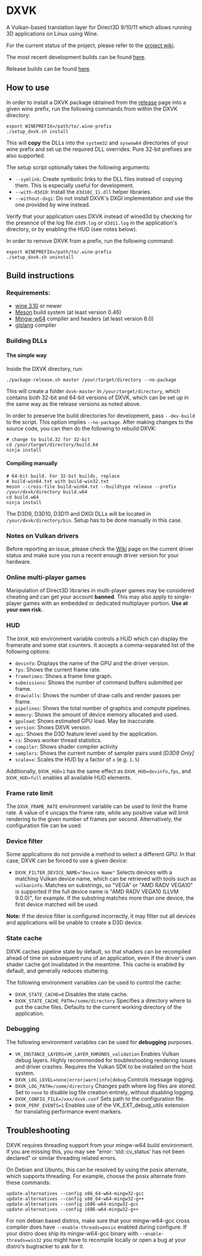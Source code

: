 # DXVK

A Vulkan-based translation layer for Direct3D 9/10/11 which allows running 3D applications on Linux using Wine.

For the current status of the project, please refer to the [project wiki](https://github.com/doitsujin/dxvk/wiki).

The most recent development builds can be found [here](https://github.com/doitsujin/dxvk/actions/workflows/artifacts.yml?query=branch%3Amaster).

Release builds can be found [here](https://github.com/doitsujin/dxvk/releases).

## How to use
In order to install a DXVK package obtained from the [release](https://github.com/doitsujin/dxvk/releases) page into a given wine prefix, run the following commands from within the DXVK directory:

```
export WINEPREFIX=/path/to/.wine-prefix
./setup_dxvk.sh install
```

This will **copy** the DLLs into the `system32` and `syswow64` directories of your wine prefix and set up the required DLL overrides. Pure 32-bit prefixes are also supported.

The setup script optionally takes the following arguments:
- `--symlink`: Create symbolic links to the DLL files instead of copying them. This is especially useful for development.
- `--with-d3d10`: Install the `d3d10{_1}.dll` helper libraries.
- `--without-dxgi`: Do not install DXVK's DXGI implementation and use the one provided by wine instead.

Verify that your application uses DXVK instead of wined3d by checking for the presence of the log file `d3d9.log` or `d3d11.log` in the application's directory, or by enabling the HUD (see notes below).

In order to remove DXVK from a prefix, run the following command:
```
export WINEPREFIX=/path/to/.wine-prefix
./setup_dxvk.sh uninstall
```

## Build instructions

### Requirements:
- [wine 3.10](https://www.winehq.org/) or newer
- [Meson](https://mesonbuild.com/) build system (at least version 0.46)
- [Mingw-w64](https://www.mingw-w64.org) compiler and headers (at least version 8.0)
- [glslang](https://github.com/KhronosGroup/glslang) compiler

### Building DLLs

#### The simple way
Inside the DXVK directory, run:
```
./package-release.sh master /your/target/directory --no-package
```

This will create a folder `dxvk-master` in `/your/target/directory`, which contains both 32-bit and 64-bit versions of DXVK, which can be set up in the same way as the release versions as noted above.

In order to preserve the build directories for development, pass `--dev-build` to the script. This option implies `--no-package`. After making changes to the source code, you can then do the following to rebuild DXVK:
```
# change to build.32 for 32-bit
cd /your/target/directory/build.64
ninja install
```

#### Compiling manually
```
# 64-bit build. For 32-bit builds, replace
# build-win64.txt with build-win32.txt
meson --cross-file build-win64.txt --buildtype release --prefix /your/dxvk/directory build.w64
cd build.w64
ninja install
```

The D3D9, D3D10, D3D11 and DXGI DLLs will be located in `/your/dxvk/directory/bin`. Setup has to be done manually in this case.

### Notes on Vulkan drivers
Before reporting an issue, please check the [Wiki](https://github.com/doitsujin/dxvk/wiki/Driver-support) page on the current driver status and make sure you run a recent enough driver version for your hardware.

### Online multi-player games
Manipulation of Direct3D libraries in multi-player games may be considered cheating and can get your account **banned**. This may also apply to single-player games with an embedded or dedicated multiplayer portion. **Use at your own risk.**

### HUD
The `DXVK_HUD` environment variable controls a HUD which can display the framerate and some stat counters. It accepts a comma-separated list of the following options:
- `devinfo`: Displays the name of the GPU and the driver version.
- `fps`: Shows the current frame rate.
- `frametimes`: Shows a frame time graph.
- `submissions`: Shows the number of command buffers submitted per frame.
- `drawcalls`: Shows the number of draw calls and render passes per frame.
- `pipelines`: Shows the total number of graphics and compute pipelines.
- `memory`: Shows the amount of device memory allocated and used.
- `gpuload`: Shows estimated GPU load. May be inaccurate.
- `version`: Shows DXVK version.
- `api`: Shows the D3D feature level used by the application.
- `cs`: Shows worker thread statistics.
- `compiler`: Shows shader compiler activity
- `samplers`: Shows the current number of sampler pairs used *[D3D9 Only]*
- `scale=x`: Scales the HUD by a factor of `x` (e.g. `1.5`)

Additionally, `DXVK_HUD=1` has the same effect as `DXVK_HUD=devinfo,fps`, and `DXVK_HUD=full` enables all available HUD elements.

### Frame rate limit
The `DXVK_FRAME_RATE` environment variable can be used to limit the frame rate. A value of `0` uncaps the frame rate, while any positive value will limit rendering to the given number of frames per second. Alternatively, the configuration file can be used.

### Device filter
Some applications do not provide a method to select a different GPU. In that case, DXVK can be forced to use a given device:
- `DXVK_FILTER_DEVICE_NAME="Device Name"` Selects devices with a matching Vulkan device name, which can be retrieved with tools such as `vulkaninfo`. Matches on substrings, so "VEGA" or "AMD RADV VEGA10" is supported if the full device name is "AMD RADV VEGA10 (LLVM 9.0.0)", for example. If the substring matches more than one device, the first device matched will be used.

**Note:** If the device filter is configured incorrectly, it may filter out all devices and applications will be unable to create a D3D device.

### State cache
DXVK caches pipeline state by default, so that shaders can be recompiled ahead of time on subsequent runs of an application, even if the driver's own shader cache got invalidated in the meantime. This cache is enabled by default, and generally reduces stuttering.

The following environment variables can be used to control the cache:
- `DXVK_STATE_CACHE=0` Disables the state cache.
- `DXVK_STATE_CACHE_PATH=/some/directory` Specifies a directory where to put the cache files. Defaults to the current working directory of the application.

### Debugging
The following environment variables can be used for **debugging** purposes.
- `VK_INSTANCE_LAYERS=VK_LAYER_KHRONOS_validation` Enables Vulkan debug layers. Highly recommended for troubleshooting rendering issues and driver crashes. Requires the Vulkan SDK to be installed on the host system.
- `DXVK_LOG_LEVEL=none|error|warn|info|debug` Controls message logging.
- `DXVK_LOG_PATH=/some/directory` Changes path where log files are stored. Set to `none` to disable log file creation entirely, without disabling logging.
- `DXVK_CONFIG_FILE=/xxx/dxvk.conf` Sets path to the configuration file.
- `DXVK_PERF_EVENTS=1` Enables use of the VK_EXT_debug_utils extension for translating performance event markers.

## Troubleshooting
DXVK requires threading support from your mingw-w64 build environment. If you
are missing this, you may see "error: ‘std::cv_status’ has not been declared"
or similar threading related errors.

On Debian and Ubuntu, this can be resolved by using the posix alternate, which
supports threading. For example, choose the posix alternate from these
commands:
```
update-alternatives --config x86_64-w64-mingw32-gcc
update-alternatives --config x86_64-w64-mingw32-g++
update-alternatives --config i686-w64-mingw32-gcc
update-alternatives --config i686-w64-mingw32-g++
```
For non debian based distros, make sure that your mingw-w64-gcc cross compiler 
does have `--enable-threads=posix` enabled during configure. If your distro does
ship its mingw-w64-gcc binary with `--enable-threads=win32` you might have to
recompile locally or open a bug at your distro's bugtracker to ask for it. 
